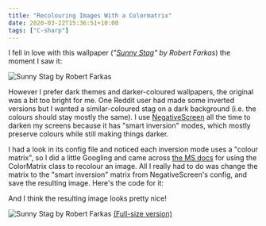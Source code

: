 ```yaml
---
title: "Recolouring Images With a Colormatrix"
date: 2020-03-22T15:36:51+10:00
tags: ["C-sharp"]
---
```


I fell in love with this wallpaper (_"[Sunny Stag](https://www.reddit.com/r/wallpapers/comments/8z0za6/sunny_stag_by_robert_farkas_6211x2662/)" by Robert Farkas_) the moment I saw it:

![Sunny Stag by Robert Farkas](https://preview.redd.it/xrh00l5uf3a11.png?width=960&crop=smart&auto=webp&s=cd91f9aaa7f1c0a0c3b4c8b4f3f2a6294a9490b0)

However I prefer dark themes and darker-coloured wallpapers, the original was a bit too bright for me. One Reddit user had made some inverted versions but I wanted a similar-coloured stag on a dark background (i.e. the colours should stay mostly the same). I use [NegativeScreen](https://zerowidthjoiner.net/negativescreen) all the time to darken my screens because it has "smart inversion" modes, which mostly preserve colours while still making things darker.

I had a look in its config file and noticed each inversion mode uses a "colour matrix", so I did a little Googling and came across [the MS docs](https://docs.microsoft.com/en-us/dotnet/api/system.drawing.imaging.imageattributes?view=netframework-4.8#examples) for using the ColorMatrix class to recolour an image. All I really had to do was change the matrix to the "smart inversion" matrix from NegativeScreen's config, and save the resulting image. Here's the code for it:

<script src="https://gist.github.com/mwanchap/aa590e8ed8d3988b9ec4d3aabe8d5bf8.js"></script>

And I think the resulting image looks pretty nice!

![Sunny Stag by Robert Farkas](https://i.imgur.com/qVD5akE.jpg)
[(Full-size version)](https://i.imgur.com/dseh2op.jpg)
